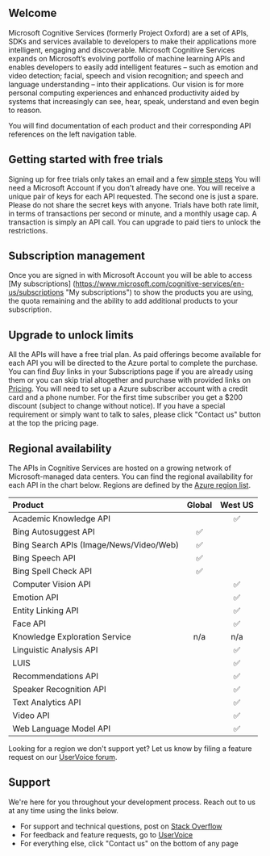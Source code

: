 <!-- 
NavPath: /
LinkLabel: Microsoft Cognitive Services
Url: documentation
Weight: 500
-->

## Welcome

Microsoft Cognitive Services (formerly Project Oxford) are a set of APIs, SDKs and services available to developers to make their applications more intelligent, engaging and discoverable. Microsoft Cognitive Services expands on Microsoft’s evolving portfolio of machine learning APIs and enables developers to easily add intelligent features – such as emotion and video detection; facial, speech and vision recognition; and speech and language understanding – into their applications. Our vision is for more personal computing experiences and enhanced productivity aided by systems that increasingly can see, hear, speak, understand and even begin to reason.

You will find documentation of each product and their corresponding API references on the left navigation table.

## Getting started with free trials
Signing up for free trials only takes an email and a few [simple steps](https://www.microsoft.com/cognitive-services/en-us/sign-up "Sign-up Help") You will need a Microsoft Account if you don't already have one. You will receive a unique pair of keys for each API requested.  The second one is just a spare. Please do not share the secret keys with anyone.  Trials have both rate limit, in terms of transactions per second or minute, and a monthly usage cap. A transaction is simply an API call.  You can upgrade to paid tiers to unlock the restrictions.

## Subscription management
Once you are signed in with Microsoft Account you will be able to access [My subscriptions] (https://www.microsoft.com/cognitive-services/en-us/subscriptions "My subscriptions") to show the products you are using, the quota remaining and the ability to add additional products to your subscription.

## Upgrade to unlock limits
All the APIs will have a free trial plan.  As paid offerings become available for each API you will be directed to the Azure portal to complete the purchase.  You can find *Buy* links in your Subscriptions page if you are already using them or you can skip trial altogether and purchase with provided links on [Pricing](https://www.microsoft.com/cognitive-services/en-us/pricing "pricing").  You will need to set up a Azure subscriber account with a credit card and a phone number.  For the first time subscriber you get a $200 discount (subject to change without notice).  If you have a special requirement or simply want to talk to sales, please click "Contact us" button at the top the pricing page.

## Regional availability
The APIs in Cognitive Services are hosted on a growing network of Microsoft-managed data centers. You can find the regional availability for each API in the chart below. Regions are defined by the [Azure region list](https://azure.microsoft.com/en-us/regions).

| Product                                  | Global | West US |
|:-----------------------------------------|:------:|:-------:|
| Academic Knowledge API                   |        |    :white_check_mark:    |
| Bing Autosuggest API                     |    :white_check_mark:  |        |
| Bing Search APIs (Image/News/Video/Web)  |    :white_check_mark:  |         |
| Bing Speech API                          |    :white_check_mark:  |         |
| Bing Spell Check API                     |    :white_check_mark:  |        |
| Computer Vision API                      |        |    :white_check_mark:    |
| Emotion API                              |        |    :white_check_mark:    |
| Entity Linking API                       |        |    :white_check_mark:    |
| Face API                                 |        |    :white_check_mark:    |
| Knowledge Exploration Service            |   n/a  |   n/a   |
| Linguistic Analysis API                  |        |    :white_check_mark:    |
| LUIS                                     |        |    :white_check_mark:    |
| Recommendations API                      |        |    :white_check_mark:    |
| Speaker Recognition API                  |        |    :white_check_mark:    |
| Text Analytics API                       |        |    :white_check_mark:    |
| Video API                                |        |    :white_check_mark:    |
| Web Language Model API                   |        |    :white_check_mark:    |
	
Looking for a region we don't support yet? Let us know by filing a feature request on our [UserVoice forum](https://cognitive.uservoice.com/).

## Support
We're here for you throughout your development process. Reach out to us at any time using the links below. 
* For support and technical questions, post on [Stack Overflow](https://stackoverflow.com/questions/tagged/microsoft-cognitive)
* For feedback and feature requests, go to [UserVoice](https://cognitive.uservoice.com/)
* For everything else, click "Contact us" on the bottom of any page
